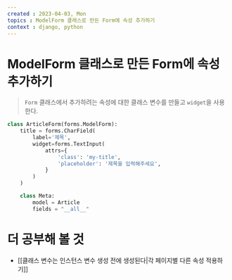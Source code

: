 ```yaml
---
created : 2023-04-03, Mon
topics : ModelForm 클래스로 만든 Form에 속성 추가하기
context : django, python
---
```

# ModelForm 클래스로 만든 Form에 속성 추가하기
> `Form` 클래스에서 추가하려는 속성에 대한 클래스 변수를 만들고 `widget`을 사용한다.

```python
class ArticleForm(forms.ModelForm):
    title = forms.CharField(
	    label='제목',
        widget=forms.TextInput(
            attrs={
                'class': 'my-title',
                'placeholder': '제목을 입력해주세요',
            }
        )
    )

    class Meta:
        model = Article
        fields = "__all__"


```

# 더 공부해 볼 것
- [[클래스 변수는 인스턴스 변수 생성 전에 생성된다|각 페이지별 다른 속성 적용하기]]